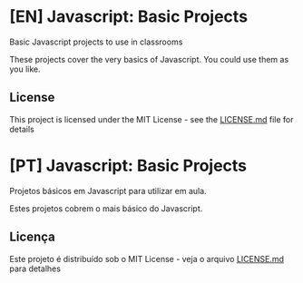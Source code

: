 
# [EN] Javascript: Basic Projects

Basic Javascript projects to use in classrooms

These projects cover the very basics of Javascript. You could use them as you like.

## License

This project is licensed under the MIT License - see the [LICENSE.md](LICENSE.md) file for details

# [PT] Javascript: Basic Projects

Projetos básicos em Javascript para utilizar em aula.

Estes projetos cobrem o mais básico do Javascript. 

## Licença 

Este projeto é distribuído sob o MIT License - veja o arquivo [LICENSE.md](LICENSE.md) para detalhes
